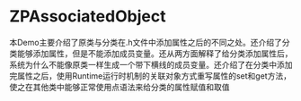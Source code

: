 # ZPAssociatedObject
本Demo主要介绍了原类与分类在.h文件中添加属性之后的不同之处。还介绍了分类能够添加属性，但是不能添加成员变量。还从两方面解释了给分类添加属性后，系统为什么不能像原类一样生成一个带下横线的成员变量。还介绍了在分类中添加完属性之后，使用Runtime运行时机制的关联对象方式重写属性的set和get方法，使之在其他类中能够正常使用点语法来给分类的属性赋值和取值
